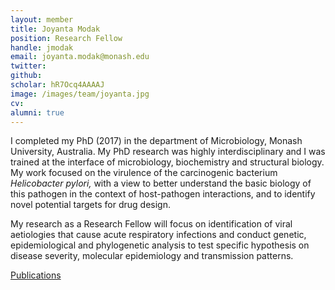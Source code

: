 ```yaml
---
layout: member
title: Joyanta Modak
position: Research Fellow
handle: jmodak
email: joyanta.modak@monash.edu
twitter:
github:
scholar: hR7Ocq4AAAAJ
image: /images/team/joyanta.jpg
cv:
alumni: true
---
```


I completed my PhD (2017) in the department of Microbiology, Monash University, Australia. My PhD research was highly interdisciplinary and I was trained at the interface of microbiology, biochemistry and structural biology. My work focused on the virulence of the carcinogenic bacterium _Helicobacter pylori,_ with a view to better understand the basic biology of this pathogen in the context of host-pathogen interactions, and to identify novel potential targets for drug design.  

My research as a Research Fellow will focus on identification of viral aetiologies that cause acute respiratory infections and conduct genetic, epidemiological and phylogenetic analysis to test specific hypothesis on disease severity, molecular epidemiology and transmission patterns.

[Publications](https://www.ncbi.nlm.nih.gov/pubmed/?term=modak+jk)
